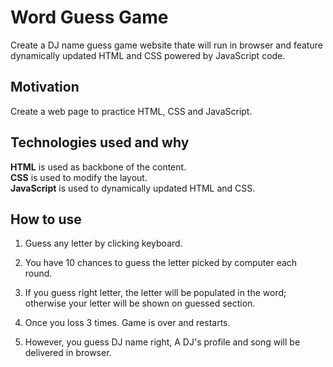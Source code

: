 # Word Guess Game
Create a DJ name guess game website thate will run in browser and feature dynamically updated HTML and CSS powered by JavaScript code.

## Motivation
Create a web page to practice HTML, CSS and JavaScript.

## Technologies used and why
**HTML** is used as backbone of the content.  
**CSS** is used to modify the layout.  
**JavaScript** is used to dynamically updated HTML and CSS.

## How to use
1. Guess any letter by clicking keyboard.

2. You have 10 chances to guess the letter picked by computer each round.

3. If you guess right letter, the letter will be populated in the word; otherwise your letter will be shown on guessed section.

4. Once you loss 3 times. Game is over and restarts.

5. However, you guess DJ name right, A DJ's profile and song will be delivered in browser.
